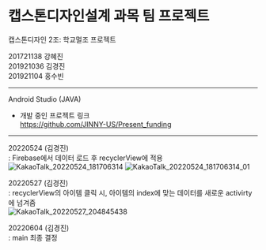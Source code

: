 # 캡스톤디자인설계 과목 팀 프로젝트   

캡스톤디자인 2조: 학교멀조 프로젝트   

201721138 강혜진   
201921036 김경진   
201921104 홍수빈   

***

Android Studio (JAVA)   

- 개발 중인 프로젝트 링크   
https://github.com/JINNY-US/Present_funding   

***   

20220524 (김경진)   
: Firebase에서 데이터 로드 후 recyclerView에 적용   
![KakaoTalk_20220524_181706314](https://user-images.githubusercontent.com/57963888/170882418-0215f8a4-b9a7-42b1-9434-78be5c5dae13.jpg)
![KakaoTalk_20220524_181706314_01](https://user-images.githubusercontent.com/57963888/170882410-5829eb4b-e6a2-400e-9a14-dbec3691cb47.jpg)    

20220527 (김경진)   
: recyclerView의 아이템 클릭 시, 아이템의 index에 맞는 데이터를 새로운 activirty에 넘겨줌   
![KakaoTalk_20220527_204845438](https://user-images.githubusercontent.com/57963888/170882332-98ded2bf-e3f7-481d-b5c7-59301af7639f.jpg)   

20220604 (김경진)   
: main 최종 결정   
